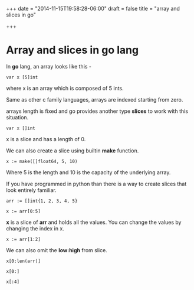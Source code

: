 +++
date = "2014-11-15T19:58:28-06:00"
draft = false
title = "array and slices in go"

+++

# Array and slices in go lang

In **go** lang, an array looks like this -

`var x [5]int`

where x is an array which is composed of 5 ints.

Same as other c family languages, arrays are indexed starting from zero.

arrays length is fixed and go provides another type **slices** to work with this situation.

`var x []int`

x is a slice and has a length of 0.

We can also create a slice using builtin **make** function.

`x := make([]float64, 5, 10)`

Where 5 is the length and 10 is the capacity of the underlying array.

If you have programmed in python than there is a way to create slices that look entirely familiar.

`arr := []int{1, 2, 3, 4, 5}`

`x := arr[0:5]`

**x** is a slice of **arr** and holds all the values. You can change the values by changing the index in x.

`x := arr[1:2]`

We can also omit the **low:high** from slice.

`x[0:len(arr)]`

`x[0:]`

`x[:4]`

